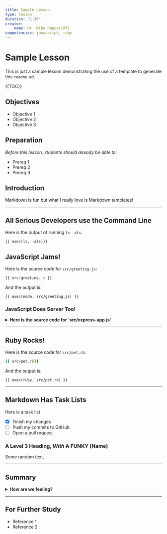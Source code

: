 ```yaml
---
title: Sample Lesson
type: lesson
duration: "1:30"
creator:
    name: Dr. Mike Hopper/ATL
competencies: javascript, ruby
---
```


# Sample Lesson

This is just a sample lesson demonstrating the use of a template to generate this `readme.md`.

{{TOC}}

## Objectives
* Objective 1
* Objective 2
* Objective 3

## Preparation
*Before this lesson, students should already be able to:*

* Prereq 1
* Prereq 2
* Prereq 3

## Introduction

Markdown is fun but what I really love is Markdown templates!

---

## All Serious Developers use the Command Line

Here is the output of running `ls -als`:

```
{{ exec(ls, -als)}}
```

## JavaScript Jams!

Here is the source code for `src/greeting.js`:

```javascript
{{ src/greeting.js }}
```

And the output is:

```
{{ exec(node, src/greeting.js) }}
```

### JavaScript Does Server Too!

<details>
  <summary><strong>Here is the source code for `src/express-app.js`</strong></summary>

```javascript
{{ src/express-app.js }}
```
</details>

---

## Ruby Rocks!

Here is the source code for `src/pet.rb`:

```ruby
{{ src/pet.rb}}
```

And the output is:

```
{{ exec(ruby, src/pet.rb) }}
```

---

## Markdown Has Task Lists

Here is a task list

- [x] Finish my changes
- [ ] Push my commits to GitHub
- [ ] Open a pull request

### A Level 3 Heading, *With* A __FUNKY__ (Name)

Some random text.

---

## Summary

<details>
  <summary><strong>How are we feeling?</strong></summary>
  > Feeling great, thanks for asking!
</details>

---

## For Further Study

* Reference 1
* Reference 2
